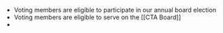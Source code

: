 - Voting members are eligible to participate in our annual board election
- Voting members are eligible to serve on the [[CTA Board]]
- 